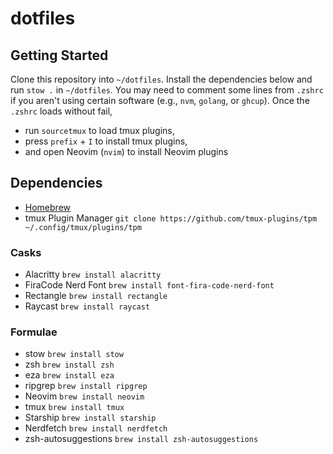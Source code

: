 # dotfiles

## Getting Started

Clone this repository into `~/dotfiles`. Install the dependencies below and run `stow .` in `~/dotfiles`. You may need to comment some lines from `.zshrc` if you aren't using certain software (e.g., `nvm`, `golang`, or `ghcup`). Once the `.zshrc` loads without fail,

- run `sourcetmux` to load tmux plugins,
- press `prefix` + `I` to install tmux plugins,
- and open Neovim (`nvim`) to install Neovim plugins

## Dependencies

- [Homebrew]("https://brew.sh/")
- tmux Plugin Manager `git clone https://github.com/tmux-plugins/tpm ~/.config/tmux/plugins/tpm`

### Casks

- Alacritty `brew install alacritty`
- FiraCode Nerd Font `brew install font-fira-code-nerd-font`
- Rectangle `brew install rectangle`
- Raycast `brew install raycast`

### Formulae

- stow `brew install stow`
- zsh `brew install zsh`
- eza `brew install eza`
- ripgrep `brew install ripgrep`
- Neovim `brew install neovim`
- tmux `brew install tmux`
- Starship `brew install starship`
- Nerdfetch `brew install nerdfetch`
- zsh-autosuggestions `brew install zsh-autosuggestions`
